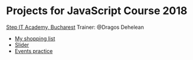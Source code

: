 
# Projects for JavaScript Course 2018
[Step IT Academy, Bucharest](https://itstep.ro/)
Trainer: @Dragos Dehelean
* [My shopping list](https://github.com/stln/Proiecte_Js)
* [Slider](https://stln.github.io/Proiecte_Js/)
* [Events practice](https://github.com/stln)